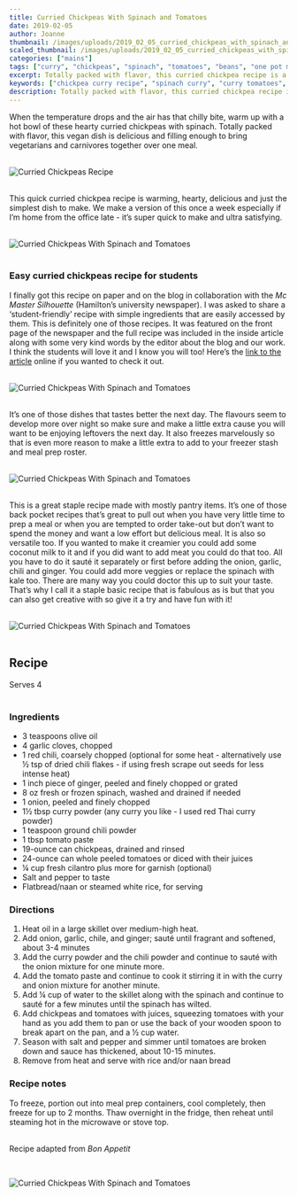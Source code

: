 ```yaml
---
title: Curried Chickpeas With Spinach and Tomatoes
date: 2019-02-05
author: Joanne
thumbnail: /images/uploads/2019_02_05_curried_chickpeas_with_spinach_and_tomatoes_1.jpg
scaled_thumbnail: /images/uploads/2019_02_05_curried_chickpeas_with_spinach_and_tomatoes_0.jpg
categories: ["mains"]
tags: ["curry", "chickpeas", "spinach", "tomatoes", "beans", "one pot meals", "vegan"]
excerpt: Totally packed with flavor, this curried chickpea recipe is a great vegan dish that is delicious and filling
keywords: ["chickpea curry recipe", "spinach curry", "curry tomatoes", "chickpea and spinach", "vegan dishes", "vegan curry", "easy curry"]
description: Totally packed with flavor, this curried chickpea recipe is a great vegan dish that is delicious and filling.
---
```


When the temperature drops and the air has that chilly bite, warm up with a hot bowl of these hearty curried chickpeas with spinach. Totally packed with flavor, this vegan dish is delicious and filling enough to bring vegetarians and carnivores together over one meal.
</br>
</br>

![Curried Chickpeas Recipe](/images/uploads/2019_02_05_curried_chickpeas_with_spinach_and_tomatoes_2.jpg)
</br>
</br>

This quick curried chickpea recipe is warming, hearty, delicious and just the simplest dish to make. We make a version of this once a week especially if I’m home from the office late - it’s super quick to make and ultra satisfying.
</br>
</br>

![Curried Chickpeas With Spinach and Tomatoes](/images/uploads/2019_02_05_curried_chickpeas_with_spinach_and_tomatoes_3.jpg)
</br>
</br>

### Easy curried chickpeas recipe for students
I finally got this recipe on paper and on the blog in collaboration with the _Mc Master Silhouette_ (Hamilton’s university newspaper). I was asked to share a ‘student-friendly’ recipe with simple ingredients that are easily accessed by them. This is definitely one of those recipes. It was featured on the front page of the newspaper and the full recipe was included in the inside article along with some very kind words by the editor about the blog and our work. I think the students will love it and I know you will too! Here’s the [link to the article](https://www.thesil.ca/in-the-kitchen-with-joanne-rappos) online if you wanted to check it out.
</br>
</br>

![Curried Chickpeas With Spinach and Tomatoes](/images/uploads/2019_02_05_curried_chickpeas_with_spinach_and_tomatoes_4.jpg)
</br>
</br>

It’s one of those dishes that tastes better the next day. The flavours seem to develop more over night so make sure and make a little extra cause you will want to be enjoying leftovers the next day. It also freezes marvelously so that is even more reason to make a little extra to add to your freezer stash and meal prep roster.
</br>
</br>

![Curried Chickpeas With Spinach and Tomatoes](/images/uploads/2019_02_05_curried_chickpeas_with_spinach_and_tomatoes_5.jpg)
</br>
</br>

This is a great staple recipe made with mostly pantry items. It’s one of those back pocket recipes that’s great to pull out when you have very little time to prep a meal or when you are tempted to order take-out but don’t want to spend the money and want a low effort but delicious meal. It is also so versatile too. If you wanted to make it creamier you could add some coconut milk to it and if you did want to add meat you could do that too. All you have to do it sauté it separately or first before adding the onion, garlic, chili and ginger. You could add more veggies or replace the spinach with kale too. There are many way you could doctor this up to suit your taste. That’s why I call it a staple basic recipe that is fabulous as is but that you can also get creative with so give it a try and have fun with it!
</br>
</br>

![Curried Chickpeas With Spinach and Tomatoes](/images/uploads/2019_02_05_curried_chickpeas_with_spinach_and_tomatoes_6.jpg)
</br>
</br>

## Recipe
Serves 4
</br>
</br>

### Ingredients

* <span itemprop="ingredients"> 3 teaspoons olive oil </span>
* <span itemprop="ingredients"> 4 garlic cloves, chopped</span>
* <span itemprop="ingredients"> 1 red chili, coarsely chopped (optional for some heat - alternatively use &frac12; tsp of dried chili flakes - if using fresh scrape out seeds for less intense heat) </span>
* <span itemprop="ingredients"> 1 inch piece of ginger, peeled and finely chopped or grated </span>
* <span itemprop="ingredients"> 8 oz fresh or frozen spinach, washed and drained if needed</span>
* <span itemprop="ingredients"> 1 onion, peeled and finely chopped</span>
* <span itemprop="ingredients"> 1&frac12; tbsp curry powder (any curry you like - I used red Thai curry powder)</span>
* <span itemprop="ingredients"> 1 teaspoon ground chili powder</span>
* <span itemprop="ingredients"> 1 tbsp tomato paste </span>
* <span itemprop="ingredients"> 19-ounce can chickpeas, drained and rinsed </span>
* <span itemprop="ingredients"> 24-ounce can whole peeled tomatoes or diced with their juices </span>
* <span itemprop="ingredients"> &frac14; cup fresh cilantro plus more for garnish (optional) </span>
* <span itemprop="ingredients"> Salt and pepper to taste </span>
* <span itemprop="ingredients"> Flatbread/naan or steamed white rice, for serving</span>

### Directions

1. Heat oil in a large skillet over medium-high heat. 
2. Add onion, garlic, chile, and ginger; sauté until fragrant and softened, about 3-4 minutes
3. Add the curry powder and the chili powder and continue to sauté with the onion mixture for one minute more.  
4. Add the tomato paste and continue to cook it stirring it in with the curry and onion mixture for another minute.
5. Add &frac14; cup of water to the skillet along with the spinach and continue to sauté for a few minutes until the spinach has wilted.
6. Add chickpeas and tomatoes with juices, squeezing tomatoes with your hand as you add them to pan or use the back of your wooden spoon to break apart on the pan, and a &frac12; cup water. 
7. Season with salt and pepper and simmer until tomatoes are broken down and sauce has thickened, about 10-15 minutes.
8. Remove from heat and serve with rice and/or naan bread

### Recipe notes
To freeze, portion out into meal prep containers, cool completely, then freeze for up to 2 months. Thaw overnight in the fridge, then reheat until steaming hot in the microwave or stove top.
</br>
</br>

Recipe adapted from _Bon Appetit_

</br>

![Curried Chickpeas With Spinach and Tomatoes](/images/uploads/2019_02_05_curried_chickpeas_with_spinach_and_tomatoes_7.jpg)
